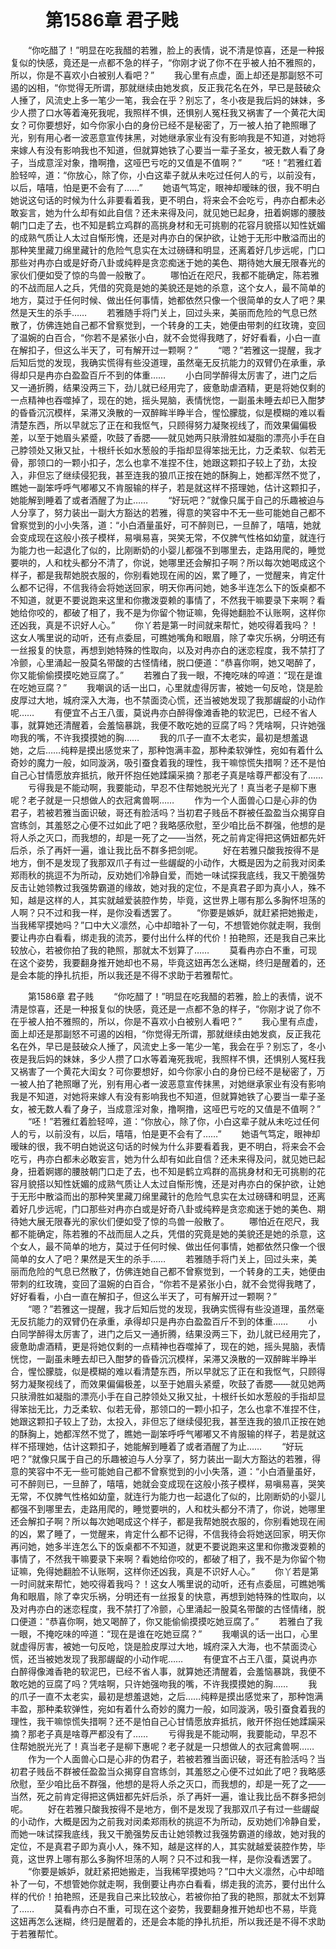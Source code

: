 # 　　第1586章 君子贱
　　“你吃醋了！”明显在吃我醋的若雅，脸上的表情，说不清是惊喜，还是一种报复似的快感，竟还是一点都不急的样子，“你刚才说了你不在乎被人拍不雅照的，所以，你是不喜欢小白被别人看吧？”
　　我心里有点虚，面上却还是那副怒不可遏的凶相，“你觉得无所谓，那就继续由她发疯，反正我花名在外，早已是鼓破众人捶了，风流史上多一笔少一笔，我会在乎？别忘了，冬小夜是我后妈的妹妹，多少人攒了口水等着淹死我呢，我照样不惧，还惧别人冤枉我又祸害了一个黄花大闺女？可你要想好，如今你家小白的身份已经不是秘密了，万一被人拍了艳照曝了光，别有用心者一波恶意宣传抹黑，对她继承家业有没有影响我是不知道，对她将来嫁人有没有影响我也不知道，但就算她铁了心要当一辈子圣女，被无数人看了身子，当成意淫对象，撸啊撸，这哑巴亏吃的又值是不值啊？”
　　“呸！”若雅红着脸轻啐，道：“你放心，除了你，小白这辈子就从未吃过任何人的亏，以前没有，以后，嘻嘻，怕是更不会有了……”
　　她语气笃定，眼神却暧昧的很，我不明白她说这句话的时候为什么非要看着我，更不明白，将来会不会吃亏，冉亦白都未必敢妄言，她为什么却有如此自信？还未来得及问，就见她已起身，扭着婀娜的腰肢朝门口走了去，也不知是鹤立鸡群的高挑身材和无可挑剔的花容月貌搭以知性妩媚的成熟气质让人太过自惭形愧，还是对冉亦白的保护欲，让她于无形中散溢而出的那种笑里藏刀绵里藏针的危险气息实在太过磅礴和明显，还离着好几步远呢，门口那些对冉亦白或是好奇八卦或纯粹是贪恋痴迷于她的美色、期待她大展无限春光的家伙们便如受了惊的鸟兽一般散了。
　　哪怕近在咫尺，我都不能确定，陈若雅的不战而屈人之兵，凭借的究竟是她的美貌还是她的杀意，这个女人，最不简单的地方，莫过于任何时候、做出任何事情，她都依然只像一个很简单的女人了吧？果然是天生的杀手……
　　若雅随手将门关上，回过头来，美丽而危险的气息已然散了，仿佛连她自己都不曾察觉到，一个转身的工夫，她便由带刺的红玫瑰，变回了温婉的白百合，“你若不是紧张小白，就不会觉得我瞎了，好好看看，小白一直在解扣子，但这么半天了，可有解开过一颗啊？”
　　“嗯？”若雅这一提醒，我才后知后觉的发现，我确实慌得有些没道理，虽然毫无反抗能力的双臂仍在承重，承得却只是冉亦白盈盈百斤不到的体重……
　　小白同学醉得太厉害了，进门之后又一通折腾，结果没两三下，劲儿就已经用完了，疲惫助虐酒精，更是将她仅剩的一点精神也吞噬掉了，现在的她，摇头晃脑，表情恍惚，一副虽未睡去却已入酣梦的昏昏沉沉模样，呆滞又涣散的一双醉眸半睁半合，惺忪朦胧，似是模糊的难以看清楚东西，所以早就忘了正在和我怄气，只顾得努力凝聚视线了，而效果偏偏极差，以至于她眉头紧蹙，吹鼓了香腮——就见她两只肤滑胜如凝脂的漂亮小手在自己脖领处又揪又扯，十根纤长如水葱般的手指却显得笨拙无比，力乏柔软、似若无骨，那领口的一颗小扣子，怎么也拿不准捏不住，她跟这颗扣子较上了劲，太投入，非但忘了继续侵犯我，甚至连我的狼爪正按在她的酥胸上，她都浑然不觉了，瞧她一副笨呼呼气嘟嘟又不肯服输的样子，若是就这样不搭理她，估计这颗扣子，她能解到睡着了或者酒醒了为止……
　　“好玩吧？”就像只属于自己的乐趣被迫与人分享了，努力装出一副大方豁达的若雅，得意的笑容中不无一些可能她自己都不曾察觉到的小小失落，道：“小白酒量虽好，可不醉则已，一旦醉了，嘻嘻，她就会变成现在这般小孩子模样，易嗔易喜，哭笑无常，不仅脾气性格如幼童，就连行为能力也一起退化了似的，比刚断奶的小婴儿都强不到哪里去，走路用爬的，睡觉要哄的，人和枕头都分不清了，你说，她哪里还会解扣子啊？所以每次她喝成这个样子，都是我帮她脱衣服的，你别看她现在闹的凶，累了睡了，一觉醒来，肯定什么都不记得，不信我待会将她送回家，明天你再问她，她多半连怎么下的饭桌都不不知道，就更不要说跑来这里和你撒泼耍赖的事情了，不然我干嘛要录下来啊？看她给你咬的，都破了相了，我不是为你留个物证嘛，免得她翻脸不认账啊，这样你还凶我，真是不识好人心。”
　　你丫若是第一时间就来帮忙，她咬得着我吗？！这女人嘴里说的动听，还有点委屈，可瞧她嘴角和眼眉，除了幸灾乐祸，分明还有一丝报复的快意，再想到她特殊的性取向，以及对冉亦白的迷恋程度，我不禁打了冷颤，心里涌起一股莫名带酸的古怪情绪，脱口便道：“恭喜你啊，她又喝醉了，你又能偷偷摸摸吃她豆腐了。”
　　若雅白了我一眼，不掩吃味的啐道：“现在是谁在吃她豆腐？”
　　我嘲讽的话一出口，心里就虚得厉害，被她一句反呛，饶是脸皮厚过大地，城府深入大海，也不禁面烫心慌，还当被她发现了我那龌龊的小动作呢……
　　有便宜不占王八蛋，莫说冉亦白醉得像滩香艳的软泥巴，已经不省人事，就算她还清醒着，会羞恼暴跳，我便不敢吃她的豆腐了吗？凭啥啊，只许她强吻我的嘴，不许我摸摸她的胸……
　　我的爪子一直不太老实，最初是想羞退她，之后……纯粹是摸出感觉来了，那种饱满丰盈，那种柔软弹性，宛如有着什么奇妙的魔力一般，如同漩涡，吸引蚕食着我的理性，我干嘛惊慌失措啊？还不是怕自己心甘情愿放弃抵抗，敞开怀抱任她蹂躏采摘？那老子真是啥尊严都没有了……
　　亏得我是不能动啊，我要能动，早忍不住帮她脱光光了！真当老子是柳下惠呢？老子就是一只想做人的衣冠禽兽啊……
　　作为一个人面兽心口是心非的伪君子，若被若雅当面识破，哥还有脸活吗？当初君子贱岳不群被任盈盈当众揭穿自宫练剑，其羞怒之心便不过如此了吧？我略感欣慰，至少咱比岳不群强，他想的是将人杀之灭口，而我想的，却是一死了之——当然，死之前肯定得把这俩妞都先奸后杀，杀了再奸一遍，谁让我比岳不群多把剑呢。
　　好在若雅只酸我按得不是地方，倒不是发现了我那双爪子有过一些龌龊的小动作，大概是因为之前我对闵柔郑雨秋的挑逗不为所动，反劝她们冷静自爱，而她一味试探我底线，我又干脆强势反击让她领教过我强势霸道的缘故，她对我的定位，不是真君子即为真小人，殊不知，越是这样的人，其实就越爱装腔作势，毕竟，这世界上哪有那么多胸怀坦荡的人啊？只不过和我一样，是你没看透罢了。
　　“你要是嫉妒，就赶紧把她搬走，当我稀罕摸她吗？”口中大义凛然，心中却暗补了一句，不想管她你就走啊，我倒要让冉亦白看看，绑走我的流苏，要付出什么样的代价！拍艳照，还是我自己来比较放心，若被你拍了我的艳照，那就太不划算了……
　　莫看冉亦白不重，可现在这个姿势，我要翻身推开她却也不易，毕竟这妞再怎么迷糊，终归是醒着的，还是会本能的挣扎抗拒，所以我还是不得不求助于若雅帮忙。

　　第1586章 君子贱
　　“你吃醋了！”明显在吃我醋的若雅，脸上的表情，说不清是惊喜，还是一种报复似的快感，竟还是一点都不急的样子，“你刚才说了你不在乎被人拍不雅照的，所以，你是不喜欢小白被别人看吧？”
　　我心里有点虚，面上却还是那副怒不可遏的凶相，“你觉得无所谓，那就继续由她发疯，反正我花名在外，早已是鼓破众人捶了，风流史上多一笔少一笔，我会在乎？别忘了，冬小夜是我后妈的妹妹，多少人攒了口水等着淹死我呢，我照样不惧，还惧别人冤枉我又祸害了一个黄花大闺女？可你要想好，如今你家小白的身份已经不是秘密了，万一被人拍了艳照曝了光，别有用心者一波恶意宣传抹黑，对她继承家业有没有影响我是不知道，对她将来嫁人有没有影响我也不知道，但就算她铁了心要当一辈子圣女，被无数人看了身子，当成意淫对象，撸啊撸，这哑巴亏吃的又值是不值啊？”
　　“呸！”若雅红着脸轻啐，道：“你放心，除了你，小白这辈子就从未吃过任何人的亏，以前没有，以后，嘻嘻，怕是更不会有了……”
　　她语气笃定，眼神却暧昧的很，我不明白她说这句话的时候为什么非要看着我，更不明白，将来会不会吃亏，冉亦白都未必敢妄言，她为什么却有如此自信？还未来得及问，就见她已起身，扭着婀娜的腰肢朝门口走了去，也不知是鹤立鸡群的高挑身材和无可挑剔的花容月貌搭以知性妩媚的成熟气质让人太过自惭形愧，还是对冉亦白的保护欲，让她于无形中散溢而出的那种笑里藏刀绵里藏针的危险气息实在太过磅礴和明显，还离着好几步远呢，门口那些对冉亦白或是好奇八卦或纯粹是贪恋痴迷于她的美色、期待她大展无限春光的家伙们便如受了惊的鸟兽一般散了。
　　哪怕近在咫尺，我都不能确定，陈若雅的不战而屈人之兵，凭借的究竟是她的美貌还是她的杀意，这个女人，最不简单的地方，莫过于任何时候、做出任何事情，她都依然只像一个很简单的女人了吧？果然是天生的杀手……
　　若雅随手将门关上，回过头来，美丽而危险的气息已然散了，仿佛连她自己都不曾察觉到，一个转身的工夫，她便由带刺的红玫瑰，变回了温婉的白百合，“你若不是紧张小白，就不会觉得我瞎了，好好看看，小白一直在解扣子，但这么半天了，可有解开过一颗啊？”
　　“嗯？”若雅这一提醒，我才后知后觉的发现，我确实慌得有些没道理，虽然毫无反抗能力的双臂仍在承重，承得却只是冉亦白盈盈百斤不到的体重……
　　小白同学醉得太厉害了，进门之后又一通折腾，结果没两三下，劲儿就已经用完了，疲惫助虐酒精，更是将她仅剩的一点精神也吞噬掉了，现在的她，摇头晃脑，表情恍惚，一副虽未睡去却已入酣梦的昏昏沉沉模样，呆滞又涣散的一双醉眸半睁半合，惺忪朦胧，似是模糊的难以看清楚东西，所以早就忘了正在和我怄气，只顾得努力凝聚视线了，而效果偏偏极差，以至于她眉头紧蹙，吹鼓了香腮——就见她两只肤滑胜如凝脂的漂亮小手在自己脖领处又揪又扯，十根纤长如水葱般的手指却显得笨拙无比，力乏柔软、似若无骨，那领口的一颗小扣子，怎么也拿不准捏不住，她跟这颗扣子较上了劲，太投入，非但忘了继续侵犯我，甚至连我的狼爪正按在她的酥胸上，她都浑然不觉了，瞧她一副笨呼呼气嘟嘟又不肯服输的样子，若是就这样不搭理她，估计这颗扣子，她能解到睡着了或者酒醒了为止……
　　“好玩吧？”就像只属于自己的乐趣被迫与人分享了，努力装出一副大方豁达的若雅，得意的笑容中不无一些可能她自己都不曾察觉到的小小失落，道：“小白酒量虽好，可不醉则已，一旦醉了，嘻嘻，她就会变成现在这般小孩子模样，易嗔易喜，哭笑无常，不仅脾气性格如幼童，就连行为能力也一起退化了似的，比刚断奶的小婴儿都强不到哪里去，走路用爬的，睡觉要哄的，人和枕头都分不清了，你说，她哪里还会解扣子啊？所以每次她喝成这个样子，都是我帮她脱衣服的，你别看她现在闹的凶，累了睡了，一觉醒来，肯定什么都不记得，不信我待会将她送回家，明天你再问她，她多半连怎么下的饭桌都不不知道，就更不要说跑来这里和你撒泼耍赖的事情了，不然我干嘛要录下来啊？看她给你咬的，都破了相了，我不是为你留个物证嘛，免得她翻脸不认账啊，这样你还凶我，真是不识好人心。”
　　你丫若是第一时间就来帮忙，她咬得着我吗？！这女人嘴里说的动听，还有点委屈，可瞧她嘴角和眼眉，除了幸灾乐祸，分明还有一丝报复的快意，再想到她特殊的性取向，以及对冉亦白的迷恋程度，我不禁打了冷颤，心里涌起一股莫名带酸的古怪情绪，脱口便道：“恭喜你啊，她又喝醉了，你又能偷偷摸摸吃她豆腐了。”
　　若雅白了我一眼，不掩吃味的啐道：“现在是谁在吃她豆腐？”
　　我嘲讽的话一出口，心里就虚得厉害，被她一句反呛，饶是脸皮厚过大地，城府深入大海，也不禁面烫心慌，还当被她发现了我那龌龊的小动作呢……
　　有便宜不占王八蛋，莫说冉亦白醉得像滩香艳的软泥巴，已经不省人事，就算她还清醒着，会羞恼暴跳，我便不敢吃她的豆腐了吗？凭啥啊，只许她强吻我的嘴，不许我摸摸她的胸……
　　我的爪子一直不太老实，最初是想羞退她，之后……纯粹是摸出感觉来了，那种饱满丰盈，那种柔软弹性，宛如有着什么奇妙的魔力一般，如同漩涡，吸引蚕食着我的理性，我干嘛惊慌失措啊？还不是怕自己心甘情愿放弃抵抗，敞开怀抱任她蹂躏采摘？那老子真是啥尊严都没有了……
　　亏得我是不能动啊，我要能动，早忍不住帮她脱光光了！真当老子是柳下惠呢？老子就是一只想做人的衣冠禽兽啊……
　　作为一个人面兽心口是心非的伪君子，若被若雅当面识破，哥还有脸活吗？当初君子贱岳不群被任盈盈当众揭穿自宫练剑，其羞怒之心便不过如此了吧？我略感欣慰，至少咱比岳不群强，他想的是将人杀之灭口，而我想的，却是一死了之——当然，死之前肯定得把这俩妞都先奸后杀，杀了再奸一遍，谁让我比岳不群多把剑呢。
　　好在若雅只酸我按得不是地方，倒不是发现了我那双爪子有过一些龌龊的小动作，大概是因为之前我对闵柔郑雨秋的挑逗不为所动，反劝她们冷静自爱，而她一味试探我底线，我又干脆强势反击让她领教过我强势霸道的缘故，她对我的定位，不是真君子即为真小人，殊不知，越是这样的人，其实就越爱装腔作势，毕竟，这世界上哪有那么多胸怀坦荡的人啊？只不过和我一样，是你没看透罢了。
　　“你要是嫉妒，就赶紧把她搬走，当我稀罕摸她吗？”口中大义凛然，心中却暗补了一句，不想管她你就走啊，我倒要让冉亦白看看，绑走我的流苏，要付出什么样的代价！拍艳照，还是我自己来比较放心，若被你拍了我的艳照，那就太不划算了……
　　莫看冉亦白不重，可现在这个姿势，我要翻身推开她却也不易，毕竟这妞再怎么迷糊，终归是醒着的，还是会本能的挣扎抗拒，所以我还是不得不求助于若雅帮忙。

